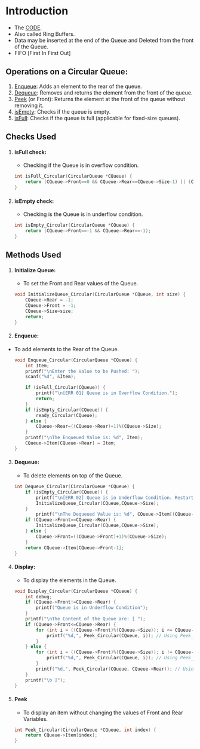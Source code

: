 # Introduction
- The [CODE](../Data_Structures/modules/Circular_Queue.c).
- Also called Ring Buffers.
- Data may be inserted at the end of the Queue and Deleted from the front of the Queue.
- FIFO [First In First Out]

## Operations on a Circular Queue:
1. [Enqueue](#enqueue): Adds an element to the rear of the queue.
2. [Dequeue](#dequeue): Removes and returns the element from the front of the queue.
3. [Peek](#peek) (or Front): Returns the element at the front of the queue without removing it.
4. [isEmpty](#isempty-check): Checks if the queue is empty.
5. [isFull](#isfull-check): Checks if the queue is full (applicable for fixed-size queues).

## Checks Used
1. #### **isFull** check:
    - Checking if the Queue is in overflow condition. 
    ```c
    int isFull_Circular(CircularQueue *CQueue) {
        return (CQueue->Front==0 && CQueue->Rear==CQueue->Size-1) || (CQueue->Front==CQueue->Rear+1);
    }
    ```
2. #### **isEmpty** check: 
    - Checking is the Queue is in underflow condition.
    ```c
    int isEmpty_Circular(CircularQueue *CQueue) {
        return (CQueue->Front==-1 && CQueue->Rear==-1);
    }
    ```

## Methods Used
1. #### **Initialize** **Queue**: 
    - To set the Front and Rear values of the Queue.
    ```c
    void InitializeQueue_Circular(CircularQueue *CQueue, int size) {
        CQueue->Rear = -1;
        CQueue->Front = -1;
        CQueue->Size=size;
        return;
    }
    ```
2. #### **Enqueue**:
- To add elements to the Rear of the Queue.
    ```c
    void Enqueue_Circular(CircularQueue *CQueue) {
        int Item;
        printf("\nEnter the Value to be Pushed: ");
        scanf("%d", &Item);

        if (isFull_Circular(CQueue)) {
            printf("\n[ERR 01] Queue is in Overflow Condition.");
            return;
        } 
        if (isEmpty_Circular(CQueue)) {
            ready_Circular(CQueue);
        } else {
            CQueue->Rear=((CQueue->Rear)+1)%(CQueue->Size);
        }
        printf("\nThe Enqueued Value is: %d", Item);
        CQueue->Item[CQueue->Rear] = Item;
    }
    ```

3. #### **Dequeue**:
    - To delete elements on top of the Queue.
    ```c
    int Dequeue_Circular(CircularQueue *CQueue) {
        if (isEmpty_Circular(CQueue)) {
            printf("\n[ERR 02] Queue is in Underflow Condition. Restarting Queue");
            InitializeQueue_Circular(CQueue,CQueue->Size);
        }
            printf("\nThe Dequeued Value is: %d", CQueue->Item[(CQueue->Front)]);
        if (CQueue->Front==CQueue->Rear) {
            InitializeQueue_Circular(CQueue,CQueue->Size);
        } else {
            CQueue->Front=((CQueue->Front)+1)%(CQueue->Size);
        }
        return CQueue->Item[CQueue->Front-1];
    }
    ```

4. #### **Display**:
    - To display the elements in the Queue.
    ```c
    void Display_Circular(CircularQueue *CQueue) {
        int debug;
        if (CQueue->Front!=CQueue->Rear) {
            printf("Queue is in Underflow Condition");
        }   
        printf("\nThe Content of the Queue are: [ ");
        if (CQueue->Front<=CQueue->Rear) {
            for (int i = ((CQueue->Front)%(CQueue->Size)); i <= CQueue->Rear; i++) {
                printf("%d,", Peek_Circular(CQueue, i)); // Using Peek_Circular function
            }
        } else {
            for (int i = ((CQueue->Front)%(CQueue->Size)); i != CQueue->Rear; i=(i+1)%(CQueue->Size)) {
                printf("%d,", Peek_Circular(CQueue, i)); // Using Peek_Circular function
            }
            printf("%d,", Peek_Circular(CQueue, CQueue->Rear)); // Using Peek_Circular function
        }
        printf("\b ]");
    }
    ```
5.  #### **Peek** 
    - To display an item without changing the values of Front and Rear Variables.
    ```c
    int Peek_Circular(CircularQueue *CQueue, int index) {
        return CQueue->Item[index];
    }
    ```
